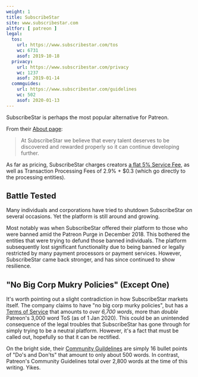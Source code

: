 ```yaml
---
weight: 1
title: SubscribeStar
site: www.subscribestar.com
altfor: [ patreon ]
legal:
  tos:
    url: https://www.subscribestar.com/tos
    wc: 6731
    asof: 2019-10-18
  privacy:
    url: https://www.subscribestar.com/privacy
    wc: 1237
    asof: 2019-01-14
  commguides:
    url: https://www.subscribestar.com/guidelines
    wc: 502
    asof: 2020-01-13
---
```


SubscribeStar is perhaps the most popular alternative for Patreon.
<!--more-->
From their [About page](https://www.subscribestar.com/about):
> At SubscribeStar we believe that every talent deserves to be discovered and rewarded properly so it can continue developing further.

As far as pricing, SubscribeStar charges creators [a flat 5% Service Fee](https://www.subscribestar.com/pricing), as well as Transaction Processing Fees of 2.9% + $0.3 (which go directly to the processing entities).

## Battle Tested

Many individuals and corporations have tried to shutdown SubscribeStar on several occasions.
Yet the platform is still around and growing.

Most notably was when SubscribeStar offered their platform to those who were banned amid the Patreon Purge in December 2018.
This bothered the entities that were trying to defund those banned individuals.
The platform subsequently lost significant functionality due to being banned or legally restricted by many payment processors or payment services.
However, SubscribeStar came back stronger, and has since continued to show resilience.

## "No Big Corp Mukry Policies" (Except One)

It's worth pointing out a slight contradiction in how SubscribeStar markets itself.
The company claims to have "no big corp murky policies", but has a [Terms of Service](https://www.subscribestar.com/tos) that amounts to _over 6,700 words_, more than _double_ Patreon's 3,000 word ToS (as of 1 Jan 2020).
This could be an unintended consequence of the legal troubles that SubscribeStar has gone through for simply trying to be a neutral platform.
However, it's a fact that must be called out, hopefully so that it can be rectified.

On the bright side, their [Community Guildelines](https://www.subscribestar.com/guidelines) are simply 16 bullet points of "Do's and Don'ts" that amount to only about 500 words.
In contrast, Patreon's Community Guidelines total over 2,800 words at the time of this writing. Yikes.
